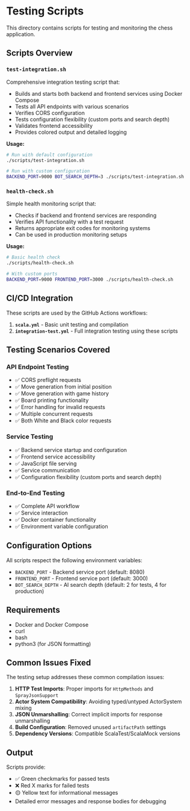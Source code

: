 # Testing Scripts

This directory contains scripts for testing and monitoring the chess application.

## Scripts Overview

### `test-integration.sh`
Comprehensive integration testing script that:
- Builds and starts both backend and frontend services using Docker Compose
- Tests all API endpoints with various scenarios
- Verifies CORS configuration
- Tests configuration flexibility (custom ports and search depth)
- Validates frontend accessibility
- Provides colored output and detailed logging

**Usage:**
```bash
# Run with default configuration
./scripts/test-integration.sh

# Run with custom configuration
BACKEND_PORT=9000 BOT_SEARCH_DEPTH=3 ./scripts/test-integration.sh
```

### `health-check.sh`
Simple health monitoring script that:
- Checks if backend and frontend services are responding
- Verifies API functionality with a test request
- Returns appropriate exit codes for monitoring systems
- Can be used in production monitoring setups

**Usage:**
```bash
# Basic health check
./scripts/health-check.sh

# With custom ports
BACKEND_PORT=9000 FRONTEND_PORT=3000 ./scripts/health-check.sh
```

## CI/CD Integration

These scripts are used by the GitHub Actions workflows:

1. **`scala.yml`** - Basic unit testing and compilation
2. **`integration-test.yml`** - Full integration testing using these scripts

## Testing Scenarios Covered

### API Endpoint Testing
- ✅ CORS preflight requests
- ✅ Move generation from initial position
- ✅ Move generation with game history
- ✅ Board printing functionality
- ✅ Error handling for invalid requests
- ✅ Multiple concurrent requests
- ✅ Both White and Black color requests

### Service Testing
- ✅ Backend service startup and configuration
- ✅ Frontend service accessibility
- ✅ JavaScript file serving
- ✅ Service communication
- ✅ Configuration flexibility (custom ports and search depth)

### End-to-End Testing
- ✅ Complete API workflow
- ✅ Service interaction
- ✅ Docker container functionality
- ✅ Environment variable configuration

## Configuration Options

All scripts respect the following environment variables:

- `BACKEND_PORT` - Backend service port (default: 8080)
- `FRONTEND_PORT` - Frontend service port (default: 3000)
- `BOT_SEARCH_DEPTH` - AI search depth (default: 2 for tests, 4 for production)

## Requirements

- Docker and Docker Compose
- curl
- bash
- python3 (for JSON formatting)

## Common Issues Fixed

The testing setup addresses these common compilation issues:

1. **HTTP Test Imports**: Proper imports for `HttpMethods` and `SprayJsonSupport`
2. **Actor System Compatibility**: Avoiding typed/untyped ActorSystem mixing
3. **JSON Unmarshalling**: Correct implicit imports for response unmarshalling
4. **Build Configuration**: Removed unused `artifactPath` settings
5. **Dependency Versions**: Compatible ScalaTest/ScalaMock versions

## Output

Scripts provide:
- ✅ Green checkmarks for passed tests
- ❌ Red X marks for failed tests
- 🟡 Yellow text for informational messages
- Detailed error messages and response bodies for debugging